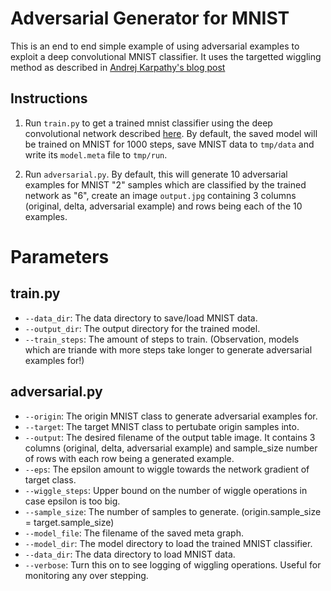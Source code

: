 # Adversarial Generator for MNIST

This is an end to end simple example of using adversarial examples to exploit a deep convolutional MNIST classifier. It uses the targetted wiggling method as described in [Andrej Karpathy's blog post](http://karpathy.github.io/2015/03/30/breaking-convnets/)

## Instructions
1. Run `train.py` to get a trained mnist classifier using the deep convolutional network described [here](https://www.tensorflow.org/get_started/mnist/pros#deep-mnist-for-experts). By default, the saved model will be trained on MNIST for 1000 steps, save MNIST data to `tmp/data` and write its `model.meta` file to `tmp/run`.

2. Run `adversarial.py`. By default, this will generate 10 adversarial examples for MNIST "2" samples which are classified by the trained network as "6", create an image `output.jpg` containing 3 columns (original, delta, adversarial example) and rows being each of the 10 examples.

# Parameters
## train.py
- `--data_dir`: The data directory to save/load MNIST data.
- `--output_dir`: The output directory for the trained model.
- `--train_steps`: The amount of steps to train. (Observation, models which are triande with more steps take longer to generate adversarial examples for!)

## adversarial.py
- `--origin`: The origin MNIST class to generate adversarial examples for.
- `--target`: The target MNIST class to pertubate origin samples into.
- `--output`: The desired filename of the output table image. It contains 3 columns (original, delta, adversarial example) and sample_size number of rows with each row being a generated example.
- `--eps`: The epsilon amount to wiggle towards the network gradient of target class.
- `--wiggle_steps`: Upper bound on the number of wiggle operations in case epsilon is too big.
- `--sample_size`: The number of samples to generate. (origin.sample_size = target.sample_size) 
- `--model_file`: The filename of the saved meta graph.
- `--model_dir`: The model directory to load the trained MNIST classifier.
- `--data_dir`: The data directory to load MNIST data.
- `--verbose`: Turn this on to see logging of wiggling operations. Useful for monitoring any over stepping.
